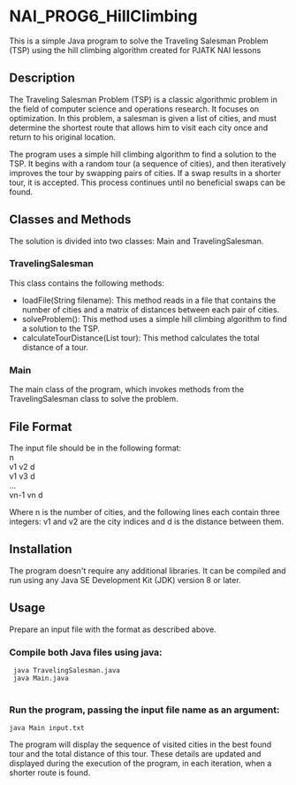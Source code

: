 # NAI_PROG6_HillClimbing
This is a simple Java program to solve the Traveling Salesman Problem (TSP) using the hill climbing algorithm created for PJATK NAI lessons

## Description

The Traveling Salesman Problem (TSP) is a classic algorithmic problem in the field of computer science and operations research. It focuses on optimization. In this problem, a salesman is given a list of cities, and must determine the shortest route that allows him to visit each city once and return to his original location.

The program uses a simple hill climbing algorithm to find a solution to the TSP. It begins with a random tour (a sequence of cities), and then iteratively improves the tour by swapping pairs of cities. If a swap results in a shorter tour, it is accepted. This process continues until no beneficial swaps can be found.

## Classes and Methods

The solution is divided into two classes: Main and TravelingSalesman.

### TravelingSalesman
This class contains the following methods:
- loadFile(String filename): This method reads in a file that contains the number of cities and a matrix of distances between each pair of cities.
- solveProblem(): This method uses a simple hill climbing algorithm to find a solution to the TSP.
- calculateTourDistance(List<Integer> tour): This method calculates the total distance of a tour.

### Main
The main class of the program, which invokes methods from the TravelingSalesman class to solve the problem.

## File Format
The input file should be in the following format: <br>
n <br>
v1 v2 d <br>
v1 v3 d <br>
... <br> 
vn-1 vn d <br>

Where n is the number of cities, and the following lines each contain three integers: v1 and v2 are the city indices and d is the distance between them.

## Installation
The program doesn't require any additional libraries. It can be compiled and run using any Java SE Development Kit (JDK) version 8 or later.

## Usage

Prepare an input file with the format as described above. <br>

### Compile both Java files using java: <br>
<code> java TravelingSalesman.java </code> <br>
<code> java Main.java </code> <br>

### Run the program, passing the input file name as an argument: <br>
<code>java Main input.txt </code> 

The program will display the sequence of visited cities in the best found tour and the total distance of this tour. These details are updated and displayed during the execution of the program, in each iteration, when a shorter route is found.